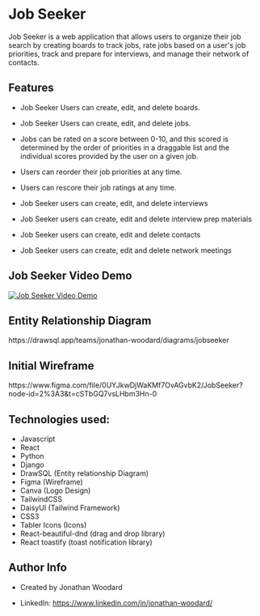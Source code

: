 <h1>Job Seeker</h1>
Job Seeker is a web application that allows users to organize their job search by creating boards to track jobs, rate jobs based on a user's job priorities, track and prepare for interviews, and manage their network of contacts. 

<h2>Features</h2>

- Job Seeker Users can create, edit, and delete boards.

- Job Seeker Users can create, edit, and delete jobs.

- Jobs can be rated on a score between 0-10, and this scored is determined by the order of priorities in a draggable list and the individual scores provided by the user on a given job.

- Users can reorder their job priorities at any time.

- Users can rescore their job ratings at any time. 

- Job Seeker users can create, edit, and delete interviews

- Job Seeker users can create, edit and delete interview prep materials

- Job Seeker users can create, edit and delete contacts

- Job Seeker users can create, edit and delete network meetings


<h2>Job Seeker Video Demo</h2>

[![Job Seeker Video Demo](https://img.youtube.com/vi/vw1axveZo5k/maxresdefault.jpg)](https://www.youtube.com/watch?v=vw1axveZo5k)


<h2>Entity Relationship Diagram</h2>
https://drawsql.app/teams/jonathan-woodard/diagrams/jobseeker


<h2>Initial Wireframe</h2>
https://www.figma.com/file/0UYJkwDjWaKMf7OvAGvbK2/JobSeeker?node-id=2%3A3&t=cSTbGQ7vsLHbm3Hn-0


<h2>Technologies used:</h2>

- Javascript
- React
- Python
- Django
- DrawSQL (Entity relationship Diagram)
- Figma (Wireframe)
- Canva (Logo Design)
- TailwindCSS
- DaisyUI (Tailwind Framework)
- CSS3
- Tabler Icons (Icons)
- React-beautiful-dnd (drag and drop library)
- React toastify (toast notification library)



<h2>Author Info</h2>

- Created by Jonathan Woodard

- LinkedIn: https://www.linkedin.com/in/jonathan-woodard/

